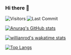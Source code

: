 ### Hi there 👋
<img alt="Visitors" src="https://komarev.com/ghpvc/?username=jdr86&style=flat&labelColor=black&logo=github&label=PROFILE+VIEWS&color=29bf12"/>

<img alt="Last Commit" src="https://img.shields.io/github/last-commit/jdr86/jdr86?logo=markdown&label=LAST+UPDATE&color=29bf12&style=flat"/>

[![Anurag's GitHub stats](https://github-readme-stats.vercel.app/api?username=jdr86&count_private=true&theme=radical&show_icons=true&count_private=true)](https://github.com/anuraghazra/github-readme-stats)

[![willianrod's wakatime stats](https://github-readme-stats.vercel.app/api/wakatime?username=jdr86)](https://github.com/anuraghazra/github-readme-stats)

[![Top Langs](https://github-readme-stats.vercel.app/api/top-langs/?username=anuraghazra&layout=compact)](https://github.com/anuraghazra/github-readme-stats)
